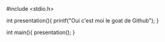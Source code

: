 #include <stdio.h>

int presentation(){
  printf("Oui c'est moi le goat de Github");
}

int main(){
  presentation();
}
